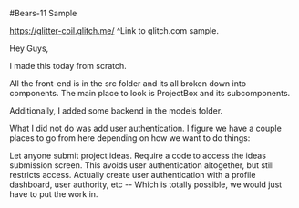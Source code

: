 #Bears-11 Sample

https://glitter-coil.glitch.me/ ^Link to glitch.com sample.

Hey Guys,

I made this today from scratch.

All the front-end is in the src folder and its all broken down into components. The main place to look is ProjectBox and its subcomponents.

Additionally, I added some backend in the models folder.

What I did not do was add user authentication. I figure we have a couple places to go from here depending on how we want to do things:

Let anyone submit project ideas.
Require a code to access the ideas submission screen. This avoids user authentication altogether, but still restricts access.
Actually create user authentication with a profile dashboard, user authority, etc -- Which is totally possible, we would just have to put the work in.